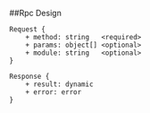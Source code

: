 ##Rpc Design

	Request {
		+ method: string   <required>
		+ params: object[] <optional>
		+ module: string   <optional>
	}
	
	Response {
		+ result: dynamic
		+ error: error
	}